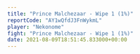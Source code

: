 ```yaml
---
title: "Prince Malchezaar - Wipe 1 (1%)"
reportCode: "AY1wQfdJ3FnWykmL"
player: "Nekonome"
fight: "Prince Malchezaar - Wipe 1 (1%)"
date: 2021-08-09T18:51:45.833000+00:00
---
```

